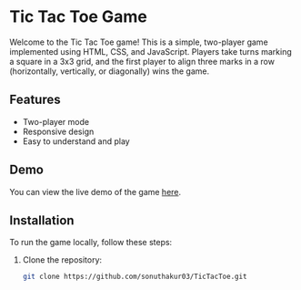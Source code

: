 # Tic Tac Toe Game

Welcome to the Tic Tac Toe game! This is a simple, two-player game implemented using HTML, CSS, and JavaScript. Players take turns marking a square in a 3x3 grid, and the first player to align three marks in a row (horizontally, vertically, or diagonally) wins the game.

## Features

- Two-player mode
- Responsive design
- Easy to understand and play

## Demo

You can view the live demo of the game [here](https://sonuthakur03.github.io/TicTacToe/).

## Installation

To run the game locally, follow these steps:

1. Clone the repository:
   ```bash
   git clone https://github.com/sonuthakur03/TicTacToe.git
